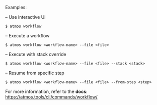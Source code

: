 Examples:

  – Use interactive UI

    $ atmos workflow

  – Execute a workflow

    $ atmos workflow <workflow-name> --file <file>

  – Execute with stack override

    $ atmos workflow <workflow-name> --file <file> --stack <stack>

  – Resume from specific step

    $ atmos workflow <workflow-name> --file <file> --from-step <step>

For more information, refer to the **docs**:
https://atmos.tools/cli/commands/workflow/

